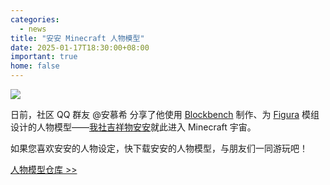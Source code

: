 ```yaml
---
categories:
  - news
title: "安安 Minecraft 人物模型"
date: 2025-01-17T18:30:00+08:00
important: true
home: false
---
```

![](/assets/news/anan-figura-avatar.png)

日前，社区 QQ 群友 @安慕希 分享了他使用 [Blockbench](https://www.blockbench.net/) 制作、为 [Figura](https://figuramc.org/) 模组设计的人物模型——[我社吉祥物安安](https://aosc.io/mascot)就此进入 Minecraft 宇宙。

如果您喜欢安安的人物设定，快下载安安的人物模型，与朋友们一同游玩吧！

[人物模型仓库 >> ](https://github.com/OvOla2/AnAn-Figura-avatar)
